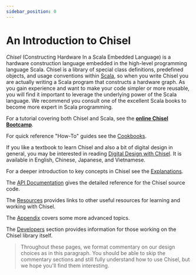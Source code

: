 ```yaml
---
sidebar_position: 0
---
```


# An Introduction to Chisel

_Chisel_ (Constructing
Hardware In a Scala Embedded Language) is a hardware
construction language embedded in the high-level programming language
Scala.
 Chisel is a library of special class
definitions, predefined objects, and usage conventions within [Scala](https://www.scala-lang.org/),
so when you write Chisel you are actually writing a Scala
program that constructs a hardware graph.
As you gain experience and want to make your code simpler or more
reusable, you will find it important to leverage the underlying power
of the Scala language. We recommend you consult one of the excellent
Scala books to become more expert in Scala programming.

For a tutorial covering both Chisel and Scala, see the
[**online Chisel Bootcamp**](https://mybinder.org/v2/gh/freechipsproject/chisel-bootcamp/master).

For quick reference "How-To" guides see the [Cookbooks](docs/cookbooks).

If you like a textbook to learn Chisel and also a bit of digital design in general, you may be interested in reading [Digital Design with Chisel](http://www.imm.dtu.dk/~masca/chisel-book.html). It is available in English, Chinese, Japanese, and Vietnamese.

For a deeper introduction to key concepts in  Chisel see the [Explanations](docs/explanations).

The [API Documentation](../api) gives the detailed reference for the Chisel source code.

The [Resources](docs/resources) provides links to other useful resources for learning and working with Chisel.

The [Appendix](docs/appendix) covers some more advanced topics.

The [Developers](docs/developers) section provides information for those working on the Chisel library itself.

>Throughout these pages, we format commentary on our design choices as in
this paragraph.  You should be able to skip the commentary sections
and still fully understand how to use Chisel, but we hope you'll find
them interesting.
